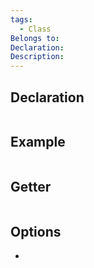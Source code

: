 ```yaml
---
tags:
  - Class
Belongs to: 
Declaration: 
Description:
---
```


## Declaration

```cpp
```

## Example

```cpp
```

## Getter

```cpp
```

## Options
- 
